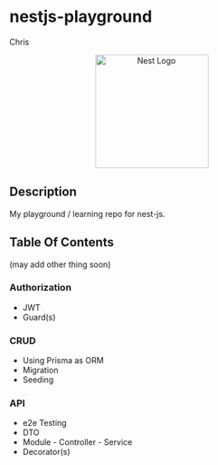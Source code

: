 
# nestjs-playground
Chris
<p align="center">
  <a href="http://nestjs.com/" target="blank"><img src="https://nestjs.com/img/logo-small.svg" width="200" alt="Nest Logo" /></a>
</p>

[circleci-image]: https://img.shields.io/circleci/build/github/nestjs/nest/master?token=abc123def456
[circleci-url]: https://circleci.com/gh/nestjs/nest

  <!--[![Backers on Open Collective](https://opencollective.com/nest/backers/badge.svg)](https://opencollective.com/nest#backer)
  [![Sponsors on Open Collective](https://opencollective.com/nest/sponsors/badge.svg)](https://opencollective.com/nest#sponsor)-->

## Description

My playground / learning repo for nest-js.


## Table Of Contents
(may add other thing soon)

### Authorization
- JWT
- Guard(s)

### CRUD
- Using Prisma as ORM
- Migration
- Seeding

### API
- e2e Testing
- DTO
- Module - Controller - Service
- Decorator(s) 